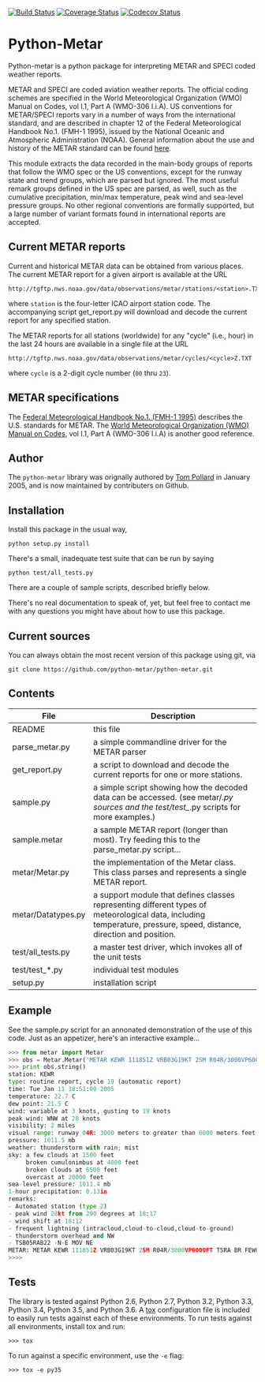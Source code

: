 [![Build Status](https://travis-ci.org/python-metar/python-metar.png?branch=master)](https://travis-ci.org/python-metar/python-metar)
[![Coverage Status](https://img.shields.io/coveralls/python-metar/python-metar.svg)](https://coveralls.io/r/python-metar/python-metar?branch=master)
[![Codecov Status](https://codecov.io/gh/python-metar/python-metar/branch/master/graph/badge.svg)](https://codecov.io/gh/python-metar/python-metar)

Python-Metar
============

Python-metar is a python package for interpreting METAR and SPECI coded
weather reports. 

METAR and SPECI are coded aviation weather reports.  The official
coding schemes are specified in the World Meteorological Organization
(WMO) Manual on Codes, vol I.1, Part A (WMO-306 I.i.A).  US conventions
for METAR/SPECI reports vary in a number of ways from the international
standard, and are described in chapter 12 of the Federal Meteorological
Handbook No.1. (FMH-1 1995), issued by the National Oceanic and
Atmospheric Administration (NOAA).  General information about the
use and history of the METAR standard can be found [here](https://www.ncdc.noaa.gov/wdc/metar/).

This module extracts the data recorded in the main-body groups of
reports that follow the WMO spec or the US conventions, except for
the runway state and trend groups, which are parsed but ignored.
The most useful remark groups defined in the US spec are parsed,
as well, such as the cumulative precipitation, min/max temperature,
peak wind and sea-level pressure groups.  No other regional conventions
are formally supported, but a large number of variant formats found
in international reports are accepted.

Current METAR reports
---------------------

Current and historical METAR data can be obtained from various places.
The current METAR report for a given airport is available at the URL

    http://tgftp.nws.noaa.gov/data/observations/metar/stations/<station>.TXT

where `station` is the four-letter ICAO airport station code.  The 
accompanying script get_report.py will download and decode the
current report for any specified station.  

The METAR reports for all stations (worldwide) for any "cycle" (i.e., hour) 
in the last 24 hours are available in a single file at the URL

    http://tgftp.nws.noaa.gov/data/observations/metar/cycles/<cycle>Z.TXT

where `cycle` is a 2-digit cycle number (`00` thru `23`).  

METAR specifications
--------------------

The [Federal Meteorological Handbook No.1. (FMH-1 1995)](http://www.ofcm.gov/publications/fmh/FMH1/FMH1.pdf) describes the U.S. standards for METAR. The [World Meteorological Organization (WMO) Manual on Codes](http://www.wmo.int/pages/prog/www/WMOCodes.html), vol I.1, Part A (WMO-306 I.i.A) is another good reference.

Author
------

The `python-metar` library was orignally authored by [Tom Pollard](https://github.com/tomp) in January 2005, and is now maintained by contributers on Github.

Installation
------------------------------------------------------------------------

Install this package in the usual way,

    python setup.py install

There's a small, inadequate test suite that can be run by saying

    python test/all_tests.py

There are a couple of sample scripts, described briefly below.

There's no real documentation to speak of, yet, but feel free to
contact me with any questions you might have about how to use this package.

Current sources
---------------
You can always obtain the most recent version of this package using git, via

    git clone https://github.com/python-metar/python-metar.git

Contents
------------------------------------------------------------------------

File | Description
--- | ---
README | this file
parse_metar.py | a simple commandline driver for the METAR parser
get_report.py | a script to download and decode the current reports for one or more stations.
sample.py | a simple script showing how the decoded data can be accessed. (see metar/*.py sources and the test/test_*.py scripts for more examples.)
sample.metar | a sample METAR report (longer than most).  Try feeding this to the parse_metar.py script...
metar/Metar.py | the implementation of the Metar class.  This class parses and represents a single METAR report.
metar/Datatypes.py | a support module that defines classes representing different types of meteorological data, including temperature, pressure, speed, distance, direction and position.
test/all_tests.py | a master test driver, which invokes all of the unit tests
test/test_*.py | individual test modules
setup.py  | installation script

Example
------------------------------------------------------------------------

See the sample.py script for an annonated demonstration of the use
of this code.  Just as an appetizer, here's an interactive example...

```python
>>> from metar import Metar
>>> obs = Metar.Metar('METAR KEWR 111851Z VRB03G19KT 2SM R04R/3000VP6000FT TSRA BR FEW015 BKN040CB BKN065 OVC200 22/22 A2987 RMK AO2 PK WND 29028/1817 WSHFT 1812 TSB05RAB22 SLP114 FRQ LTGICCCCG TS OHD AND NW -N-E MOV NE P0013 T02270215')
>>> print obs.string()
station: KEWR
type: routine report, cycle 19 (automatic report)
time: Tue Jan 11 18:51:00 2005
temperature: 22.7 C
dew point: 21.5 C
wind: variable at 3 knots, gusting to 19 knots
peak wind: WNW at 28 knots
visibility: 2 miles
visual range: runway 04R: 3000 meters to greater than 6000 meters feet
pressure: 1011.5 mb
weather: thunderstorm with rain; mist
sky: a few clouds at 1500 feet
     broken cumulonimbus at 4000 feet
     broken clouds at 6500 feet
     overcast at 20000 feet
sea-level pressure: 1011.4 mb
1-hour precipitation: 0.13in
remarks:
- Automated station (type 2)
- peak wind 28kt from 290 degrees at 18:17
- wind shift at 18:12
- frequent lightning (intracloud,cloud-to-cloud,cloud-to-ground)
- thunderstorm overhead and NW
- TSB05RAB22 -N-E MOV NE
METAR: METAR KEWR 111851Z VRB03G19KT 2SM R04R/3000VP6000FT TSRA BR FEW015 BKN040CB BKN065 OVC200 22/22 A2987 RMK AO2 PK WND 29028/1817 WSHFT 1812 TSB05RAB22 SLP114 FRQ LTGICCCCG TS OHD AND NW -N-E MOV NE P0013 T02270215
>>>>
```

Tests
------------------------------------------------------------------------

The library is tested against Python 2.6, Python 2.7, Python 3.2, Python 3.3,
Python 3.4, Python 3.5, and Python 3.6. A [tox](https://testrun.org/tox/latest/)
configuration file is included to easily run tests against each of these
environments. To run tests against all environments, install tox and run:

    >>> tox

To run against a specific environment, use the `-e` flag:

    >>> tox -e py35

